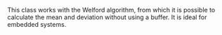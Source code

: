 This class works with the Welford algorithm, from which it is possible to calculate the mean and deviation without using a buffer. It is ideal for embedded systems.
